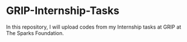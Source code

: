# GRIP-Internship-Tasks
In this repository, I will upload codes from my Internship tasks at GRIP at The Sparks Foundation.
